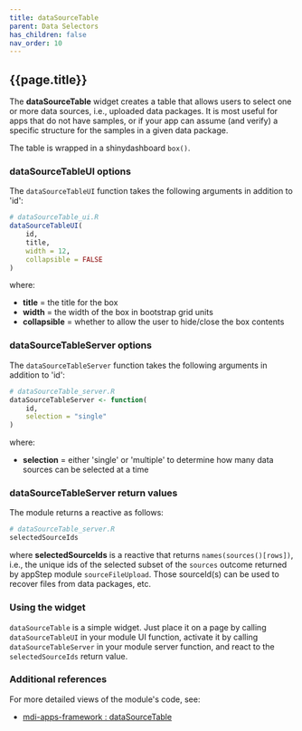 ```yaml
---
title: dataSourceTable
parent: Data Selectors
has_children: false
nav_order: 10
---
```


## {{page.title}}

The **dataSourceTable** widget creates a table that
allows users to select one or more data sources, i.e.,
uploaded data packages. It is most useful for apps 
that do not have samples, or
if your app can assume (and verify) a specific structure for the 
samples in a given data package.

The table is wrapped in a shinydashboard `box()`.

### dataSourceTableUI options

The `dataSourceTableUI` function takes the following arguments in addition to 'id':

```r
# dataSourceTable_ui.R
dataSourceTableUI(
    id, 
    title, 
    width = 12, 
    collapsible = FALSE
)
```

where:

- **title** = the title for the box
- **width** = the width of the box in bootstrap grid units
- **collapsible** = whether to allow the user to hide/close the box contents

### dataSourceTableServer options

The `dataSourceTableServer` function takes the following arguments in addition to 'id':

```r
# dataSourceTable_server.R
dataSourceTableServer <- function(
    id, 
    selection = "single"
) 
```

where:

- **selection** = either 'single' or 'multiple' to determine how many data sources can be selected at a time

### dataSourceTableServer return values

The module returns a reactive as follows:

```r
# dataSourceTable_server.R
selectedSourceIds
```

where **selectedSourceIds** is a reactive that returns `names(sources()[rows])`, i.e.,
the unique ids of the selected subset of the `sources` outcome returned by appStep module `sourceFileUpload`. Those sourceId(s) can be used to recover files from data packages, etc.

### Using the widget

`dataSourceTable` is a simple widget. Just place it on a page
by calling `dataSourceTableUI` in your module UI function, activate it by
calling `dataSourceTableServer` in your module server function, and react
to the `selectedSourceIds` return value.

### Additional references
 
For more detailed views of the module's code, see:

- [mdi-apps-framework : dataSourceTable](https://github.com/MiDataInt/mdi-apps-framework/tree/main/shiny/shared/session/modules/widgets/tables/dataSourceTable)
